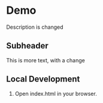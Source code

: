 # Demo

Description is changed

## Subheader

This is more text, with a change

## Local Development

1. Open index.html in your browser.